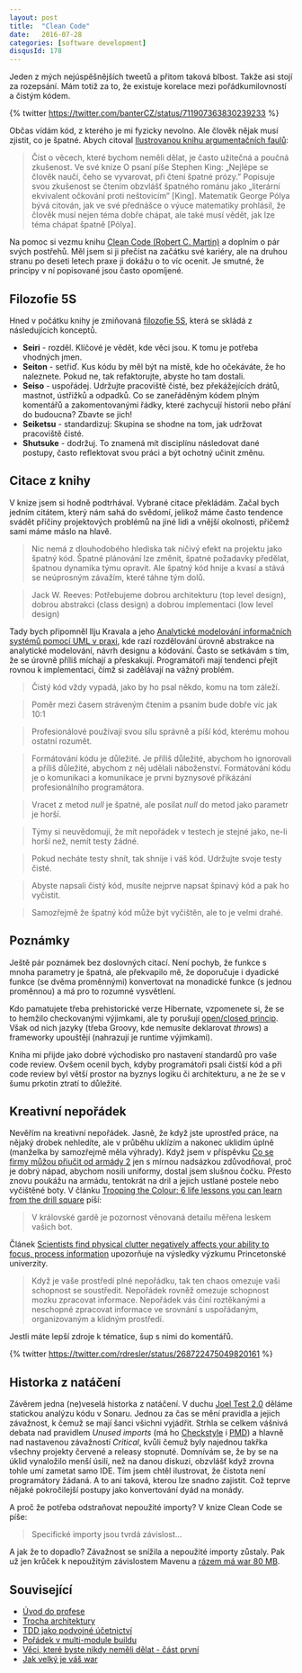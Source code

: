 ```yaml
---
layout: post
title:  "Clean Code"
date:   2016-07-28
categories: [software development]
disqusId: 178
---
```

Jeden z mých nejúspěšnějších tweetů a přitom taková blbost. Takže asi stojí za rozepsání. Mám totiž za to, že existuje korelace mezi pořádkumilovností a čistým kódem.

{% twitter https://twitter.com/banterCZ/status/711907363830239233 %}

Občas vídám kód, z kterého je mi fyzicky nevolno. Ale člověk nějak musí zjistit, co je špatné. Abych citoval <a href="http://archetypal.cz/2016/ilustrovana-kniha-argumentacnich-klamu/?view=flipbook">Ilustrovanou knihu argumentačních faulů</a>:

> Číst o věcech, které bychom neměli dělat, je často užitečná a poučná zkušenost. Ve své knize O psaní píše Stephen King: „Nejlépe 
se člověk naučí, čeho se vyvarovat, při čtení špatné prózy.” Popisuje svou zkušenost se čtením obzvlášť špatného románu jako „literární ekvivalent očkování proti neštovicím” [King]. Matematik George Pólya bývá citován, jak ve své přednášce o výuce matematiky prohlásil, že člověk musí nejen téma dobře chápat, ale také musí vědět, jak lze téma chápat špatně [Pólya].

Na pomoc si vezmu knihu <a href="https://www.goodreads.com/review/show/677612852?book_show_action=false">Clean Code (Robert C. Martin)</a> a doplním o pár svých postřehů. Měl jsem si ji přečíst na začátku své kariéry, ale na druhou stranu po deseti letech praxe ji dokážu o to víc ocenit. Je smutné, že principy v ní popisované jsou často opomíjené.
<!--more-->

Filozofie 5S
------

Hned v počátku knihy je zmiňovaná <a href="https://en.wikipedia.org/wiki/5S_(methodology)">filozofie 5S</a>, která se skládá z následujících konceptů.
* <strong>Seiri</strong> - rozděl. Klíčové je vědět, kde věci jsou. K tomu je potřeba vhodných jmen.
* <strong>Seiton</strong> - setřiď. Kus kódu by měl být na místě, kde ho očekáváte, že ho naleznete. Pokud ne, tak refaktorujte, abyste ho tam dostali.
* <strong>Seiso</strong> - uspořádej. Udržujte pracoviště čisté, bez překážejících drátů, mastnot, ústřižků a odpadků. Co se zaneřáděným kódem plným komentářů a zakomentovanými řádky, které zachycují historii nebo přání do budoucna? Zbavte se jich!
* <strong>Seiketsu</strong> - standardizuj: Skupina se shodne na tom, jak udržovat pracoviště čisté.
* <strong>Shutsuke</strong> - dodržuj. To znamená mít disciplínu následovat dané postupy, často reflektovat svou práci a být ochotný učinit změnu.

Citace z knihy
------

V knize jsem si hodně podtrhával. Vybrané citace překládám. Začal bych jedním citátem, který nám sahá do svědomí, jelikož máme často tendence svádět příčiny projektových problémů na jiné lidi a vnější okolnosti, přičemž sami máme máslo na hlavě.

> Nic nemá z dlouhodobého hlediska tak ničivý efekt na projektu jako špatný kód. Špatné plánování lze změnit, špatné požadavky předělat, špatnou dynamika týmu opravit. Ale špatný kód hnije a kvasí a stává se neúprosným závažím, které táhne tým dolů.

> Jack W. Reeves: Potřebujeme dobrou architekturu (top level design), dobrou abstrakci (class design) a dobrou implementaci (low level design)

Tady bych připomněl Ilju Kravala a jeho <a href="https://www.goodreads.com/book/show/7874765-analytick-modelov-n-informa-n-ch-syst-m-pomoc-uml-v-praxi?from_search=true">Analytické modelování informačních systémů pomocí UML v praxi</a>, kde razí rozdělování úrovně abstrakce na analytické modelování, návrh designu a kódování. Často se setkávám s tím, že se úrovně příliš míchají a přeskakují. Programátoři mají tendenci přejít rovnou k implementaci, čímž si zadělávají na vážný problém. 

> Čistý kód vždy vypadá, jako by ho psal někdo, komu na tom záleží.

> Poměr mezi časem stráveným čtením a psaním bude dobře víc jak 10:1

> Profesionálové používají svou sílu správně a píší kód, kterému mohou ostatní rozumět.

> Formátování kódu je důležité. Je příliš důležité, abychom ho ignorovali a příliš důležité, abychom z něj udělali náboženství. Formátování kódu je o komunikaci a komunikace je první byznysové přikázání profesionálního programátora.

> Vracet z metod <em>null</em> je špatné, ale posílat <em>null</em> do metod jako parametr je horší.

> Týmy si neuvědomují, že mít nepořádek v testech je stejné jako, ne-li horší než, nemít testy žádné.

> Pokud necháte testy shnít, tak shnije i váš kód. Udržujte svoje testy čisté.

> Abyste napsali čistý kód, musíte nejprve napsat špinavý kód a pak ho vyčistit.

> Samozřejmě že špatný kód může být vyčištěn, ale to je velmi drahé.

Poznámky
------

Ještě pár poznámek bez doslovných citací. Není pochyb, že funkce s mnoha parametry je špatná, ale překvapilo mě, že doporučuje i dyadické funkce (se dvěma proměnnými) konvertovat na monadické funkce (s jednou proměnnou) a má pro to rozumné vysvětlení.

Kdo pamatujete třeba prehistorické verze Hibernate, vzpomenete si, že se to hemžilo checkovanými výjimkami, ale ty porušují <a href="https://en.wikipedia.org/wiki/Open/closed_principle">open/closed princip</a>. Však od nich jazyky (třeba Groovy, kde nemusíte deklarovat <em>throws</em>) a frameworky upouštějí (nahrazují je runtime výjimkami).

Kniha mi přijde jako dobré východisko pro nastavení standardů pro vaše code review. Ovšem ocenil bych, kdyby programátoři psali čistší kód a při code review byl větší prostor na byznys logiku či architekturu, a ne že se v šumu prkotin ztratí to důležité.

Kreativní nepořádek
------

Nevěřím na kreativní nepořádek. Jasně, že když jste uprostřed práce, na nějaký drobek nehledíte, ale v průběhu uklízím a nakonec uklidím úplně (manželka by samozřejmě měla výhrady). Když jsem v příspěvku <a href="/item/145">Co se firmy můžou přiučit od armády 2</a> jen s mírnou nadsázkou zdůvodňoval, proč je dobrý nápad, abychom nosili uniformy, dostal jsem slušnou čočku. Přesto znovu poukážu na armádu, tentokrát na dril a jejich ustlané postele nebo vyčištěné boty. V článku <a href="http://www.telegraph.co.uk/men/the-filter/10890075/Trooping-the-Colour-6-life-lessons-you-can-learn-from-the-drill-square.html">Trooping the Colour: 6 life lessons you can learn from the drill square</a> píší:

> V královské gardě je pozornost věnovaná detailu měřena leskem vašich bot.

Článek <a href="https://unclutterer.com/2011/03/29/scientists-find-physical-clutter-negatively-affects-your-ability-to-focus-process-information/">Scientists find physical clutter negatively affects your ability to focus, process information</a> upozorňuje na výsledky výzkumu Princetonské univerzity.

> Když je vaše prostředí plné nepořádku, tak ten chaos omezuje vaši schopnost se soustředit. Nepořádek rovněž omezuje schopnost mozku zpracovat
 informace. Nepořádek vás činí roztěkanými a neschopné zpracovat informace ve srovnání s uspořádaným, organizovaným a klidným prostředí.
 
Jestli máte lepší zdroje k tématice, šup s nimi do komentářů.

{% twitter https://twitter.com/rdresler/status/268722475049820161 %}

Historka z natáčení
------

Závěrem jedna (ne)veselá historka z natáčení. V duchu <a href="/item/168">Joel Test 2.0</a> děláme statickou analýzu kódu v Sonaru. Jednou za čas se mění pravidla a jejich závažnost, k čemuž se mají šanci všichni vyjádřit. Strhla se celkem vášnivá debata nad pravidlem <em>Unused imports</em> (má ho <a href="http://checkstyle.sourceforge.net/config_imports.html#UnusedImports">Checkstyle</a> i <a href="http://pmd.sourceforge.net/pmd-4.3.0/rules/imports.html#UnusedImports">PMD</a>) a hlavně nad nastavenou závažností <em>Critical</em>, kvůli čemuž byly najednou takřka všechny projekty červené a releasy stopnuté. Domnívám se, že by se na úklid vynaložilo menší úsilí, než na danou diskuzi, obzvlášť když zrovna tohle umí zametat samo IDE. Tím jsem chtěl ilustrovat, že čistota není programátory žádaná. A to ani taková, kterou lze snadno zajistit. Což teprve nějaké pokročilejší postupy jako konvertování dyád na monády.

A proč že potřeba odstraňovat nepoužité importy? V knize Clean Code se píše:

> Specifické importy jsou tvrdá závislost...

A jak že to dopadlo? Závažnost se snížila a nepoužité importy zůstaly. Pak
 už jen krůček k nepoužitým závislostem Mavenu a <a href="/item/166">rázem má war 80 MB</a>.
 
Související
------

* <a href="/item/174">Úvod do profese</a>
* <a href="/item/171">Trocha architektury</a>
* <a href="/item/155">TDD jako podvojné účetnictví</a>
* <a href="/item/159">Pořádek v multi-module buildu</a>
* <a href="/item/133">Věci, které byste nikdy neměli dělat - část první</a>
* <a href="/item/166">Jak velký je váš war</a>
